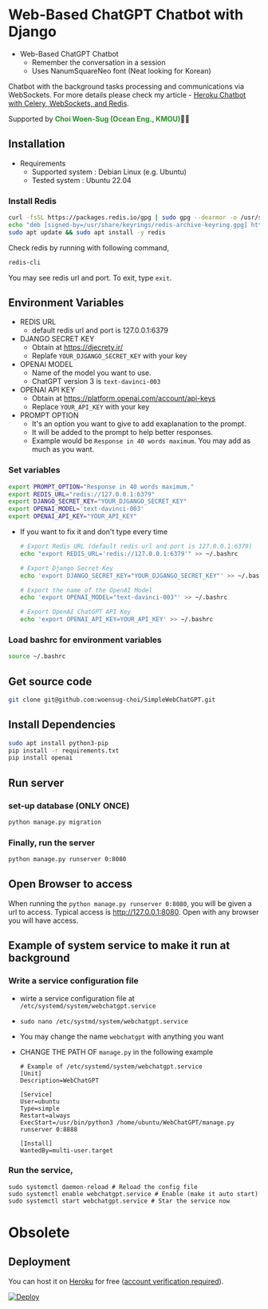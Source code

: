 # Web-Based ChatGPT Chatbot with Django

- Web-Based ChatGPT Chatbot
  - Remember the conversation in a session
  - Uses NanumSquareNeo font (Neat looking for Korean)

Chatbot with the background tasks processing and communications via WebSockets.
For more details please check my article - [Heroku Chatbot with Celery, WebSockets, and Redis](https://itnext.io/heroku-chatbot-with-celery-websockets-and-redis-340fcd160f06).

Supported by <a href="https://woensug-choi.github.io/" style="text-decoration: none; color: rgb(42, 144, 42); font-weight: bold;">Choi Woen-Sug (Ocean Eng., KMOU)</a>🧑‍🏫

## Installation

- Requirements
  - Supported system : Debian Linux (e.g. Ubuntu)
  - Tested system : Ubuntu 22.04

### Install Redis

```bash
curl -fsSL https://packages.redis.io/gpg | sudo gpg --dearmor -o /usr/share/keyrings/redis-archive-keyring.gpg
echo "deb [signed-by=/usr/share/keyrings/redis-archive-keyring.gpg] https://packages.redis.io/deb $(lsb_release -cs) main" | sudo tee /etc/apt/sources.list.d/redis.list
sudo apt update && sudo apt install -y redis
```

Check redis by running with following command,

```bash
redis-cli
```
You may see redis url and port. To exit, type `exit`.

## Environment Variables

- REDIS URL
  - default redis url and port is 127.0.0.1:6379
- DJANGO SECRET KEY
  - Obtain at https://djecrety.ir/
  - Replafe `YOUR_DJGANGO_SECRET_KEY` with your key
- OPENAI MODEL
  - Name of the model you want to use.
  - ChatGPT version 3 is `text-davinci-003`
- OPENAI API KEY
  - Obtain at https://platform.openai.com/account/api-keys
  - Replace `YOUR_API_KEY` with your key
- PROMPT OPTION
  - It's an option you want to give to add exaplanation to the prompt.
  - It will be added to the prompt to help better responses.
  - Example would be `Response in 40 words maximum`. You may add as much as you want.

### Set variables

  ```bash
  export PROMPT_OPTION="Response in 40 words maximum."
  export REDIS_URL="redis://127.0.0.1:6379"
  export DJANGO_SECRET_KEY="YOUR_DJGANGO_SECRET_KEY"
  export OPENAI_MODEL='text-davinci-003'
  export OPENAI_API_KEY="YOUR_API_KEY"
  ```

- If you want to fix it and don't type every time
  
  ```bash
  # Export Redis URL (default redis url and port is 127.0.0.1:6379)
  echo "export REDIS_URL='redis://127.0.0.1:6379'" >> ~/.bashrc

  # Export Django Secret Key
  echo 'export DJANGO_SECRET_KEY="YOUR_DJGANGO_SECRET_KEY"' >> ~/.bashrc

  # Export the name of the OpenAI Model
  echo 'export OPENAI_MODEL="text-davinci-003"' >> ~/.bashrc

  # Export OpenAI ChatGPT API Key
  echo 'export OPENAI_API_KEY=YOUR_API_KEY' >> ~/.bashrc
  ```

### Load bashrc for environment variables

```bash
source ~/.bashrc
```

## Get source code

```bash
git clone git@github.com:woensug-choi/SimpleWebChatGPT.git
```

## Install Dependencies

```bash
sudo apt install python3-pip
pip install -r requirements.txt
pip install openai
```

## Run server

### set-up database (ONLY ONCE)

```bash
python manage.py migration
```

### Finally, run the server

```bash
python manage.py runserver 0:8080
```

## Open Browser to access

When running the `python manage.py runserver 0:8080`, you will be given a url to access.
Typical access is http://127.0.0.1:8080. Open with any browser you will have access.



## Example of system service to make it run at background

### Write a service configuration file

- wirte a service configuration file at `/etc/systemd/system/webchatgpt.service` 
- `sudo nano /etc/systmd/system/webchatgpt.service`
- You may change the name `webchatgpt` with anything you want
- CHANGE THE PATH OF `manage.py` in the following example
    
  ```
  # Example of /etc/systemd/system/webchatgpt.service
  [Unit]
  Description=WebChatGPT

  [Service]
  User=ubuntu
  Type=simple
  Restart=always
  ExecStart=/usr/bin/python3 /home/ubuntu/WebChatGPT/manage.py runserver 0:8888

  [Install]
  WantedBy=multi-user.target
  ```

### Run the service,

  ```
  sudo systemctl daemon-reload # Reload the config file
  sudo systemctl enable webchatgpt.service # Enable (make it auto start)
  sudo systemctl start webchatgpt.service # Star the service now
  ```














# Obsolete





## Deployment
You can host it on [Heroku](https://www.heroku.com) for free ([account verification required](https://devcenter.heroku.com/articles/account-verification)).

[![Deploy](https://www.herokucdn.com/deploy/button.svg)](https://heroku.com/deploy)

